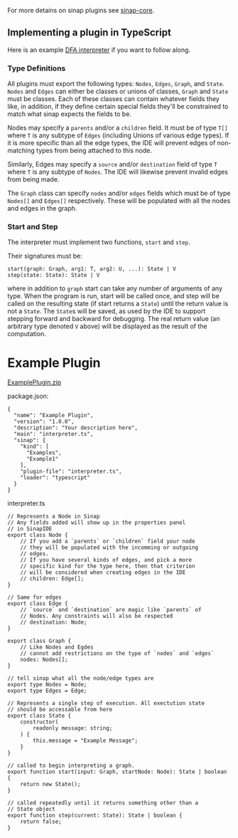 For more detains on sinap plugins see [sinap-core](https://www.github.com/2graphic/sinap-core). 

## Implementing a plugin in TypeScript

Here is an example [DFA interpreter](test-support/dfa) if you want to follow along. 

### Type Definitions
All plugins must export the following types: `Nodes`, `Edges`, `Graph`, and `State`. `Nodes` and `Edges` can either be classes or unions of classes, `Graph` and `State` must be classes. Each of these classes can contain whatever fields they like, in addition, if they define certain special fields they'll be constrained to match what sinap expects the fields to be. 

Nodes may specify a `parents` and/or a `children` field. It must be of type `T[]` where `T` is any subtype of `Edges` (including Unions of various edge types). If it is more specific than all the edge types, the IDE will prevent edges of non-matching types from being attached to this node. 

Similarly, Edges may specify a `source` and/or `destination` field of type `T` where `T` is any subtype of `Nodes`. The IDE will likewise prevent invalid edges from being made. 

The `Graph` class can specify `nodes` and/or `edges` fields which must be of type `Nodes[]` and `Edges[]` respectively. These will be populated with all the nodes and edges in the graph. 

### Start and Step

The interpreter must implement two functions, `start` and `step`.

Their signatures must be:

```
start(graph: Graph, arg1: T, arg2: U, ...): State | V
step(state: State): State | V
```

where in addition to `graph` start can take any number of arguments of any type. When the program is run, start will be called once, and step will be called on the resulting state (if start returns a `State`) until the return value is not a `State`. The `State`s will be saved, as used by the IDE to support stepping forward and backward for debugging. The real return value (an arbitrary type denoted `V` above) will be displayed as the result of the computation. 

# Example Plugin
[ExamplePlugin.zip](https://github.com/2graphic/sinap-typescript-loader/releases/download/v0.4.15/ExamplePlugin.zip)

package.json:
```{json}
{
  "name": "Example Plugin",
  "version": "1.0.0",
  "description": "Your description here",
  "main": "interpreter.ts",
  "sinap": {
    "kind": [
      "Examples",
      "Example1"
    ],
    "plugin-file": "interpreter.ts",
    "loader": "typescript"
  }
}
```

interpreter.ts
```{TypeScript}
// Represents a Node in Sinap
// Any fields added will show up in the properties panel
// in SinapIDE
export class Node {
    // If you add a `parents` or `children` field your node
    // they will be populated with the incomming or outgoing
    // edges.
    // If you have several kinds of edges, and pick a more
    // specific kind for the type here, then that criterion
    // will be considered when creating edges in the IDE
    // children: Edge[];
}

// Same for edges
export class Edge {
    // `source` and `destination` are magic like `parents` of
    // Nodes. Any constraints will also be respected
    // destination: Node;
}

export class Graph {
    // Like Nodes and Egdes
    // cannot add restrictions on the type of `nodes` and `edges`
    nodes: Nodes[];
}

// tell sinap what all the node/edge types are
export type Nodes = Node;
export type Edges = Edge;

// Represents a single step of execution. All exectution state 
// should be accessable from here
export class State {
    constructor(
        readonly message: string;
    ) {
        this.message = "Example Message";
    }
}

// called to begin interpreting a graph. 
export function start(input: Graph, startNode: Node): State | boolean {
    return new State();
}

// called repeatedly until it returns something other than a 
// State object
export function step(current: State): State | boolean {
    return false;
}
```


